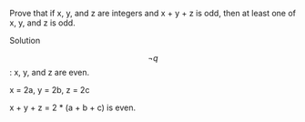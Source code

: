 Prove that if x, y, and z are integers and x + y + z is odd, then at least one of x, y, and z is odd.

Solution

$$\neg q$$: x, y, and z are even.

x = 2a, y = 2b, z = 2c

x + y + z = 2 * (a + b + c) is even.